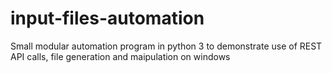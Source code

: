 # input-files-automation
Small modular automation program in python 3 to demonstrate use of REST API calls, file generation and maipulation on windows
